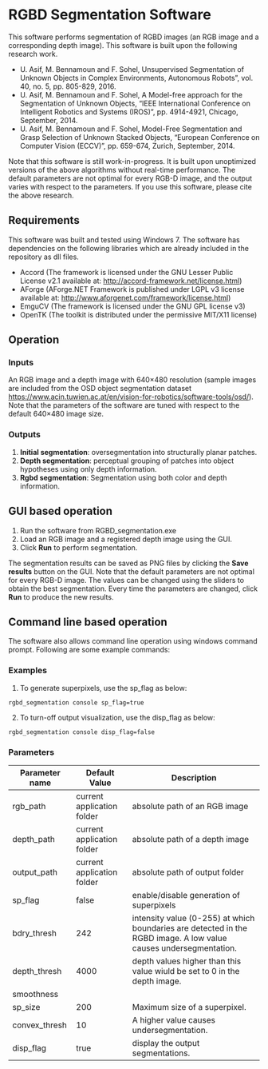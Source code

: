 # RGBD Segmentation Software
This software performs segmentation of RGBD images (an RGB image and a corresponding depth image). This software is built upon the following research work.

- U. Asif, M. Bennamoun and F. Sohel, Unsupervised Segmentation of Unknown Objects in Complex Environments, Autonomous Robots”, vol. 40, no. 5, pp. 805-829, 2016.
- U. Asif, M. Bennamoun and F. Sohel, A Model-free approach for the Segmentation of Unknown Objects, “IEEE International Conference on Intelligent Robotics and Systems (IROS)”, pp. 4914-4921, Chicago, September, 2014.
- U. Asif, M. Bennamoun and F. Sohel, Model-Free Segmentation and Grasp Selection of Unknown Stacked Objects, “European Conference on Computer Vision (ECCV)”, pp. 659-674, Zurich, September, 2014.

Note that this software is still work-in-progress. It is built upon unoptimized versions of the above algorithms without real-time performance. The default parameters are not optimal for every RGB-D image, and the output varies with respect to the parameters. If you use this software, please cite the above research.

## Requirements

This software was built and tested using Windows 7. The software has dependencies on the following libraries which are already included in the repository as dll files.

- Accord (The framework is licensed under the GNU Lesser Public License v2.1 available at: http://accord-framework.net/license.html)
- AForge (AForge.NET Framework is published under LGPL v3 license available at: http://www.aforgenet.com/framework/license.html)
- EmguCV (The framework is licensed under the GNU GPL license v3)
- OpenTK (The toolkit is distributed under the permissive MIT/X11 license)

## Operation
### Inputs
An RGB image and a depth image with 640×480 resolution (sample images are included from the OSD object segmentation dataset https://www.acin.tuwien.ac.at/en/vision-for-robotics/software-tools/osd/).
Note that the parameters of the software are tuned with respect to the default 640×480 image size.
### Outputs
1. **Initial segmentation**: oversegmentation into structurally planar patches.
2. **Depth segmentation**: perceptual grouping of patches into object hypotheses using only depth information.
3. **Rgbd segmentation**: Segmentation using both color and depth information.
## GUI based operation

1. Run the software from RGBD_segmentation.exe
2. Load an RGB image and a registered depth image using the GUI.
3. Click **Run** to perform segmentation.

The segmentation results can be saved as PNG files by clicking the **Save results** button on the GUI. Note that the default parameters are not optimal for every RGB-D image. The values can be changed using the sliders to obtain the best segmentation. Every time the parameters are changed, click **Run** to produce the new results.

## Command line based operation
The software also allows command line operation using windows command prompt. Following are some example commands:
### Examples
1. To generate superpixels, use the sp_flag as below:

`rgbd_segmentation console sp_flag=true`

2. To turn-off output visualization, use the disp_flag as below:

`rgbd_segmentation console disp_flag=false`

### Parameters
| Parameter name                    | Default Value 	| Description                                                       	|
|-----------------------------------|----------------|--------------------------------------------------------------------	|
| rgb_path      	                  | current application folder      | absolute path of an RGB image                      	|
| depth_path      	                | current application folder      | absolute path of a depth image                      |
| output_path      	                | current application folder      | absolute path of output folder                      |
| sp_flag      	                    | false                           | enable/disable generation of superpixels           	|
| bdry_thresh      	                | 242                             | intensity value (0-255) at which boundaries are detected in the RGBD image. A low value causes undersegmentation.                    	|
| depth_thresh      	              | 4000                            | depth values higher than this value wiuld be set to 0 in the depth image.                    	|
| smoothness|                       |                                 |
|sp_size                            |200                              | Maximum size of a superpixel.
|convex_thresh                      |   10                            | A higher value causes undersegmentation.
|disp_flag                          |true                             |display the output segmentations.



